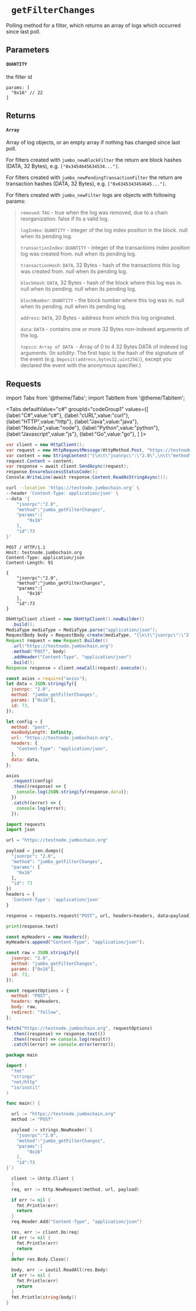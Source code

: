# ` getFilterChanges`

Polling method for a filter, which returns an array of logs which occurred since last poll.

## Parameters

#### `QUANTITY`

the filter id

```
params: [
  "0x16" // 22
]
```

## Returns

#### `Array`

Array of log objects, or an empty array if nothing has changed since last poll.

For filters created with `jumbo_newBlockFilter` the return are block hashes (DATA, 32 Bytes), e.g. `["0x3454645634534..."]`.

For filters created with `jumbo_newPendingTransactionFilter` the return are transaction hashes (DATA, 32 Bytes), e.g. `["0x6345343454645..."]`.

For filters created with `jumbo_newFilter` logs are objects with following params:

> `removed`: `TAG` - true when the log was removed, due to a chain reorganization. false if its a valid log.
>
> `logIndex`: `QUANTITY` - integer of the log index position in the block. null when its pending log.
>
> `transactionIndex`: `QUANTITY` - integer of the transactions index position log was created from. null when its pending log.
>
> `transactionHash`: `DATA`, 32 Bytes - hash of the transactions this log was created from. null when its pending log.
>
> `blockHash`: `DATA`, 32 Bytes - hash of the block where this log was in. null when its pending. null when its pending log.
>
> `blockNumber`: `QUANTITY` - the block number where this log was in. null when its pending. null when its pending log.
>
> `address`: `DATA`, 20 Bytes - address from which this log originated.
>
> `data`: `DATA` - contains one or more 32 Bytes non-indexed arguments of the log.
>
> `topics`: `Array of DATA `- Array of 0 to 4 32 Bytes DATA of indexed log arguments. (In solidity: The first topic is the hash of the signature of the event (e.g. `Deposit(address,bytes32,uint256)`), except you declared the event with the anonymous specifier.)

## Requests

import Tabs from '@theme/Tabs';
import TabItem from '@theme/TabItem';

<Tabs
defaultValue="c#"
groupId="codeGroup1"
values={[
{label:"C#",value:"c#"},
{label:"cURL",value:"curl"},
{label:"HTTP",value:"http"},
{label:"Java",value:"java"},
{label:"NodeJs",value:"node"},
{label:"Python",value:"python"},
{label:"Javascript",value:"js"},
{label:"Go",value:"go"},
]
}>
<TabItem value="c#">

```csharp
var client = new HttpClient();
var request = new HttpRequestMessage(HttpMethod.Post, "https://testnode.jumbochain.org");
var content = new StringContent("{\n\t\"jsonrpc\":\"2.0\",\n\t\"method\":\"jumbo_getFilterChanges\",\n\t\"params\":[\n\t\t\"0x16\"\n\t],\n\t\"id\":73\n}", null, "application/json");
request.Content = content;
var response = await client.SendAsync(request);
response.EnsureSuccessStatusCode();
Console.WriteLine(await response.Content.ReadAsStringAsync());


```

</TabItem>

<TabItem value="curl">

```bash
curl --location 'https://testnode.jumbochain.org' \
--header 'Content-Type: application/json' \
--data '{
	"jsonrpc":"2.0",
	"method":"jumbo_getFilterChanges",
	"params":[
		"0x16"
	],
	"id":73
}'
```

</TabItem>
<TabItem value="http">

```http
POST / HTTP/1.1
Host: testnode.jumbochain.org
Content-Type: application/json
Content-Length: 91

{
	"jsonrpc":"2.0",
	"method":"jumbo_getFilterChanges",
	"params":[
		"0x16"
	],
	"id":73
}
```

</TabItem>

<TabItem value="java">

```java
OkHttpClient client = new OkHttpClient().newBuilder()
  .build();
MediaType mediaType = MediaType.parse("application/json");
RequestBody body = RequestBody.create(mediaType, "{\n\t\"jsonrpc\":\"2.0\",\n\t\"method\":\"jumbo_getFilterChanges\",\n\t\"params\":[\n\t\t\"0x16\"\n\t],\n\t\"id\":73\n}");
Request request = new Request.Builder()
  .url("https://testnode.jumbochain.org")
  .method("POST", body)
  .addHeader("Content-Type", "application/json")
  .build();
Response response = client.newCall(request).execute();
```

</TabItem>

<TabItem value="node">

```js
const axios = require("axios");
let data = JSON.stringify({
  jsonrpc: "2.0",
  method: "jumbo_getFilterChanges",
  params: ["0x16"],
  id: 73,
});

let config = {
  method: "post",
  maxBodyLength: Infinity,
  url: "https://testnode.jumbochain.org",
  headers: {
    "Content-Type": "application/json",
  },
  data: data,
};

axios
  .request(config)
  .then((response) => {
    console.log(JSON.stringify(response.data));
  })
  .catch((error) => {
    console.log(error);
  });
```

</TabItem>

<TabItem value="python">

```python
import requests
import json

url = "https://testnode.jumbochain.org"

payload = json.dumps({
  "jsonrpc": "2.0",
  "method": "jumbo_getFilterChanges",
  "params": [
    "0x16"
  ],
  "id": 73
})
headers = {
  'Content-Type': 'application/json'
}

response = requests.request("POST", url, headers=headers, data=payload)

print(response.text)


```

</TabItem>

<TabItem value="js">

```js
const myHeaders = new Headers();
myHeaders.append("Content-Type", "application/json");

const raw = JSON.stringify({
  jsonrpc: "2.0",
  method: "jumbo_getFilterChanges",
  params: ["0x16"],
  id: 73,
});

const requestOptions = {
  method: "POST",
  headers: myHeaders,
  body: raw,
  redirect: "follow",
};

fetch("https://testnode.jumbochain.org", requestOptions)
  .then((response) => response.text())
  .then((result) => console.log(result))
  .catch((error) => console.error(error));
```

</TabItem>

<TabItem value="go">

```go
package main

import (
  "fmt"
  "strings"
  "net/http"
  "io/ioutil"
)

func main() {

  url := "https://testnode.jumbochain.org"
  method := "POST"

  payload := strings.NewReader(`{
	"jsonrpc":"2.0",
	"method":"jumbo_getFilterChanges",
	"params":[
		"0x16"
	],
	"id":73
}`)

  client := &http.Client {
  }
  req, err := http.NewRequest(method, url, payload)

  if err != nil {
    fmt.Println(err)
    return
  }
  req.Header.Add("Content-Type", "application/json")

  res, err := client.Do(req)
  if err != nil {
    fmt.Println(err)
    return
  }
  defer res.Body.Close()

  body, err := ioutil.ReadAll(res.Body)
  if err != nil {
    fmt.Println(err)
    return
  }
  fmt.Println(string(body))
}
```

</TabItem>

</Tabs>
